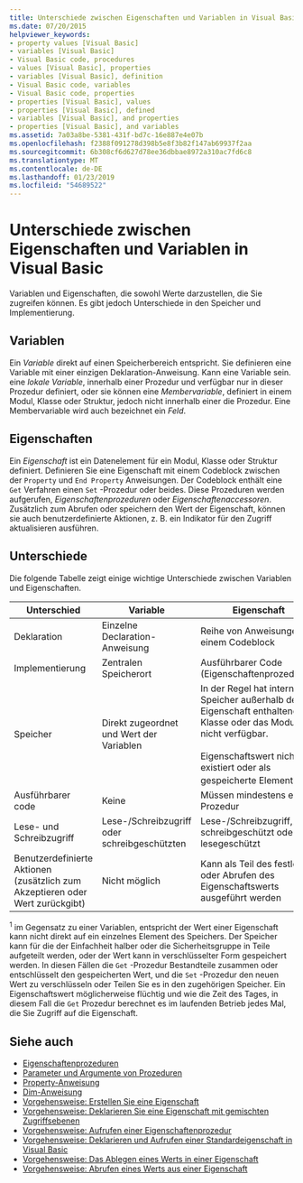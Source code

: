 ```yaml
---
title: Unterschiede zwischen Eigenschaften und Variablen in Visual Basic
ms.date: 07/20/2015
helpviewer_keywords:
- property values [Visual Basic]
- variables [Visual Basic]
- Visual Basic code, procedures
- values [Visual Basic], properties
- variables [Visual Basic], definition
- Visual Basic code, variables
- Visual Basic code, properties
- properties [Visual Basic], values
- properties [Visual Basic], defined
- variables [Visual Basic], and properties
- properties [Visual Basic], and variables
ms.assetid: 7a03a8be-5381-431f-bd7c-16e887e4e07b
ms.openlocfilehash: f2388f091278d398b5e8f3b82f147ab69937f2aa
ms.sourcegitcommit: 6b308cf6d627d78ee36dbbae8972a310ac7fd6c8
ms.translationtype: MT
ms.contentlocale: de-DE
ms.lasthandoff: 01/23/2019
ms.locfileid: "54689522"
---
```

# <a name="differences-between-properties-and-variables-in-visual-basic"></a>Unterschiede zwischen Eigenschaften und Variablen in Visual Basic
Variablen und Eigenschaften, die sowohl Werte darzustellen, die Sie zugreifen können. Es gibt jedoch Unterschiede in den Speicher und Implementierung.  
  
## <a name="variables"></a>Variablen  
 Ein *Variable* direkt auf einen Speicherbereich entspricht. Sie definieren eine Variable mit einer einzigen Deklaration-Anweisung. Kann eine Variable sein. eine *lokale Variable*, innerhalb einer Prozedur und verfügbar nur in dieser Prozedur definiert, oder sie können eine *Membervariable*, definiert in einem Modul, Klasse oder Struktur, jedoch nicht innerhalb einer die Prozedur. Eine Membervariable wird auch bezeichnet ein *Feld*.  
  
## <a name="properties"></a>Eigenschaften  
 Ein *Eigenschaft* ist ein Datenelement für ein Modul, Klasse oder Struktur definiert. Definieren Sie eine Eigenschaft mit einem Codeblock zwischen der `Property` und `End Property` Anweisungen. Der Codeblock enthält eine `Get` Verfahren einen `Set` -Prozedur oder beides. Diese Prozeduren werden aufgerufen, *Eigenschaftenprozeduren* oder *Eigenschaftenaccessoren*. Zusätzlich zum Abrufen oder speichern den Wert der Eigenschaft, können sie auch benutzerdefinierte Aktionen, z. B. ein Indikator für den Zugriff aktualisieren ausführen.  
  
## <a name="differences"></a>Unterschiede  
 Die folgende Tabelle zeigt einige wichtige Unterschiede zwischen Variablen und Eigenschaften.  
  
|Unterschied|Variable|Eigenschaft|  
|-------------------------|--------------|--------------|  
|Deklaration|Einzelne Declaration-Anweisung|Reihe von Anweisungen in einem Codeblock|  
|Implementierung|Zentralen Speicherort|Ausführbarer Code (Eigenschaftenprozeduren)|  
|Speicher|Direkt zugeordnet und Wert der Variablen|In der Regel hat internen Speicher außerhalb der Eigenschaft enthaltende Klasse oder das Modul nicht verfügbar.<br /><br /> Eigenschaftswert nicht existiert oder als gespeicherte Element <sup>1</sup>|  
|Ausführbarer code|Keine|Müssen mindestens eine Prozedur|  
|Lese- und Schreibzugriff|Lese-/Schreibzugriff oder schreibgeschützten|Lese-/Schreibzugriff, schreibgeschützt oder lesegeschützt|  
|Benutzerdefinierte Aktionen (zusätzlich zum Akzeptieren oder Wert zurückgibt)|Nicht möglich|Kann als Teil des festlegen oder Abrufen des Eigenschaftswerts ausgeführt werden|  
  
 <sup>1</sup> im Gegensatz zu einer Variablen, entspricht der Wert einer Eigenschaft kann nicht direkt auf ein einzelnes Element des Speichers. Der Speicher kann für die der Einfachheit halber oder die Sicherheitsgruppe in Teile aufgeteilt werden, oder der Wert kann in verschlüsselter Form gespeichert werden. In diesen Fällen die `Get` -Prozedur Bestandteile zusammen oder entschlüsselt den gespeicherten Wert, und die `Set` -Prozedur den neuen Wert zu verschlüsseln oder Teilen Sie es in den zugehörigen Speicher. Ein Eigenschaftswert möglicherweise flüchtig und wie die Zeit des Tages, in diesem Fall die `Get` Prozedur berechnet es im laufenden Betrieb jedes Mal, die Sie Zugriff auf die Eigenschaft.  
  
## <a name="see-also"></a>Siehe auch
- [Eigenschaftenprozeduren](./property-procedures.md)
- [Parameter und Argumente von Prozeduren](./procedure-parameters-and-arguments.md)
- [Property-Anweisung](../../../../visual-basic/language-reference/statements/property-statement.md)
- [Dim-Anweisung](../../../../visual-basic/language-reference/statements/dim-statement.md)
- [Vorgehensweise: Erstellen Sie eine Eigenschaft](./how-to-create-a-property.md)
- [Vorgehensweise: Deklarieren Sie eine Eigenschaft mit gemischten Zugriffsebenen](./how-to-declare-a-property-with-mixed-access-levels.md)
- [Vorgehensweise: Aufrufen einer Eigenschaftenprozedur](./how-to-call-a-property-procedure.md)
- [Vorgehensweise: Deklarieren und Aufrufen einer Standardeigenschaft in Visual Basic](./how-to-declare-and-call-a-default-property.md)
- [Vorgehensweise: Das Ablegen eines Werts in einer Eigenschaft](./how-to-put-a-value-in-a-property.md)
- [Vorgehensweise: Abrufen eines Werts aus einer Eigenschaft](./how-to-get-a-value-from-a-property.md)
